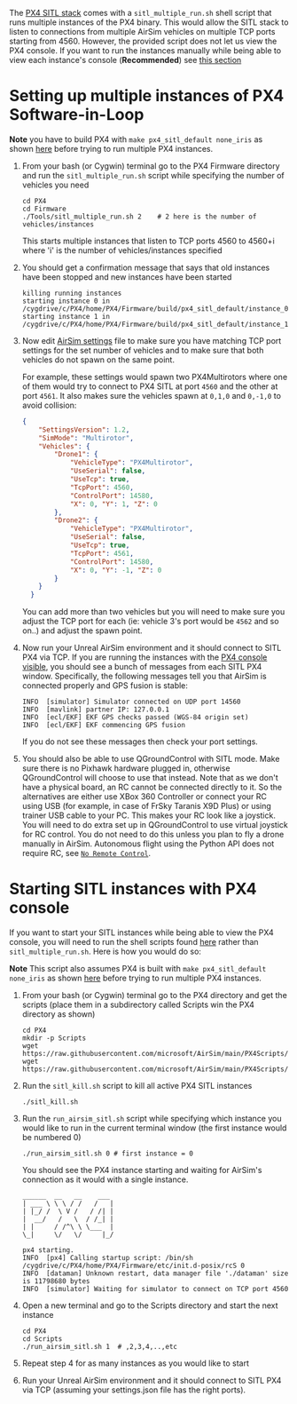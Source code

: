 The [PX4 SITL stack](px4_sitl.md) comes with a `sitl_multiple_run.sh` shell script that runs multiple instances of the PX4 binary. This would allow the SITL stack to listen to connections from multiple AirSim vehicles on multiple TCP ports starting from 4560.
However, the provided script does not let us view the PX4 console. If you want to run the instances manually while being able to view each instance's console (**Recommended**) see [this section](px4_multi_vehicle.md#Starting-SITL-instances-with-PX4-console) 

# Setting up multiple instances of PX4 Software-in-Loop

**Note** you have to build PX4 with `make px4_sitl_default none_iris` as shown [here](https://github.com/ahmed-elsaharti/AirSim/blob/docs-update/docs/px4_sitl.md#setting-up-px4-software-in-loop) before trying to run multiple PX4 instances.

1. From your bash (or Cygwin) terminal go to the PX4 Firmware directory and run the `sitl_multiple_run.sh` script while specifying the number of vehicles you need
    ```
    cd PX4
    cd Firmware
    ./Tools/sitl_multiple_run.sh 2    # 2 here is the number of vehicles/instances 
    ```
    This starts multiple instances that listen to TCP ports 4560 to 4560+i where 'i' is the number of vehicles/instances specified

2. You should get a confirmation message that says that old instances have been stopped and new instances have been started
    ```
    killing running instances
    starting instance 0 in /cygdrive/c/PX4/home/PX4/Firmware/build/px4_sitl_default/instance_0
    starting instance 1 in /cygdrive/c/PX4/home/PX4/Firmware/build/px4_sitl_default/instance_1
    ```
3. Now edit [AirSim settings](settings.md) file to make sure you have matching TCP port settings for the set number of vehicles and to make sure that both vehicles do not spawn on the same point. 

    For example, these settings would spawn two PX4Multirotors where one of them would try to connect to PX4 SITL at port `4560` and the other at port `4561`. It also makes sure the vehicles spawn at `0,1,0` and `0,-1,0` to avoid collision:
    ```json
    {
        "SettingsVersion": 1.2,
        "SimMode": "Multirotor",
        "Vehicles": {
            "Drone1": {
                "VehicleType": "PX4Multirotor",
                "UseSerial": false,
                "UseTcp": true,
                "TcpPort": 4560,
                "ControlPort": 14580,
                "X": 0, "Y": 1, "Z": 0
            },
            "Drone2": {
                "VehicleType": "PX4Multirotor",
                "UseSerial": false,
                "UseTcp": true,
                "TcpPort": 4561,
                "ControlPort": 14580,          
                "X": 0, "Y": -1, "Z": 0
            }
        }
      }
    ```
    You can add more than two vehicles but you will need to make sure you adjust the TCP port for each (ie: vehicle 3's port would be `4562` and so on..) and adjust the spawn point.

4. Now run your Unreal AirSim environment and it should connect to SITL PX4 via TCP.
If you are running the instances with the [PX4 console visible](px4_multi_vehicle.md#Starting-SITL-instances-with-PX4-console), you should see a bunch of messages from each SITL PX4 window.
Specifically, the following messages tell you that AirSim is connected properly and GPS fusion is stable:
    ```
    INFO  [simulator] Simulator connected on UDP port 14560
    INFO  [mavlink] partner IP: 127.0.0.1
    INFO  [ecl/EKF] EKF GPS checks passed (WGS-84 origin set)
    INFO  [ecl/EKF] EKF commencing GPS fusion
    ```

    If you do not see these messages then check your port settings.

5. You should also be able to use QGroundControl with SITL mode.  Make sure
there is no Pixhawk hardware plugged in, otherwise QGroundControl will choose
to use that instead.  Note that as we don't have a physical board, an RC cannot be connected directly to it. So the alternatives are either use XBox 360 Controller or connect your RC using USB (for example, in case of FrSky Taranis X9D Plus) or using trainer USB cable to your PC. This makes your RC look like a joystick. You will need to do extra set up in QGroundControl to use virtual joystick for RC control.  You do not need to do this unless you plan to fly a drone manually in AirSim.  Autonomous flight using the Python
API does not require RC, see [`No Remote Control`](px4_sitl.md#No-Remote-Control).

# Starting SITL instances with PX4 console

If you want to start your SITL instances while being able to view the PX4 console, you will need to run the shell scripts found [here](https://github.com/ahmed-elsaharti/AirSim-multi-SITL) rather than `sitl_multiple_run.sh`.
Here is how you would do so:

**Note** This script also assumes PX4 is built with `make px4_sitl_default none_iris` as shown [here](https://github.com/ahmed-elsaharti/AirSim/blob/docs-update/docs/px4_sitl.md#setting-up-px4-software-in-loop) before trying to run multiple PX4 instances.

1. From your bash (or Cygwin) terminal go to the PX4 directory and get the scripts (place them in a subdirectory called Scripts win the PX4 directory as shown)
    ```
    cd PX4
    mkdir -p Scripts
    wget https://raw.githubusercontent.com/microsoft/AirSim/main/PX4Scripts/sitl_kill.sh
    wget https://raw.githubusercontent.com/microsoft/AirSim/main/PX4Scripts/run_airsim_sitl.sh
    ```

2. Run the `sitl_kill.sh` script to kill all active PX4 SITL instances
    ```
    ./sitl_kill.sh
    ```
    
3. Run the `run_airsim_sitl.sh` script while specifying which instance you would like to run in the current terminal window (the first instance would be numbered 0)
    ```
    ./run_airsim_sitl.sh 0 # first instance = 0
    ```
    
    You should see the PX4 instance starting and waiting for AirSim's connection as it would with a single instance.
    ```
    ______  __   __    ___
    | ___ \ \ \ / /   /   |
    | |_/ /  \ V /   / /| |
    |  __/   /   \  / /_| |
    | |     / /^\ \ \___  |
    \_|     \/   \/     |_/

    px4 starting.
    INFO  [px4] Calling startup script: /bin/sh /cygdrive/c/PX4/home/PX4/Firmware/etc/init.d-posix/rcS 0
    INFO  [dataman] Unknown restart, data manager file './dataman' size is 11798680 bytes
    INFO  [simulator] Waiting for simulator to connect on TCP port 4560
    ```
4. Open a new terminal and go to the Scripts directory and start the next instance
    ```
    cd PX4
    cd Scripts
    ./run_airsim_sitl.sh 1  # ,2,3,4,..,etc
    ```

5. Repeat step 4 for as many instances as you would like to start
 
6. Run your Unreal AirSim environment and it should connect to SITL PX4 via TCP (assuming your settings.json file has the right ports).
